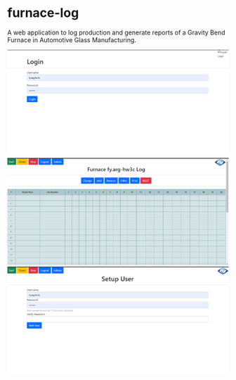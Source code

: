 # furnace-log
A web application to log production and generate reports of a Gravity Bend Furnace in Automotive Glass Manufacturing.


![login screen](images\furnace-log-login.png)
![log screen](images\furnace-log-log.png)
![admin screen](images\furnace-log-admin.png)


